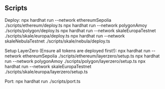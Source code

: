 ## Scripts

Deploy: 
npx hardhat run --network ethereumSepolia ./scripts/ethereum/deploy.ts 
npx hardhat run --network polygonAmoy ./scripts/polygon/deploy.ts 
npx hardhat run --network skaleEuropaTestnet ./scripts/skale/europa/deploy.ts 
npx hardhat run --network skaleNebulaTestnet ./scripts/skale/nebula/deploy.ts

Setup LayerZero (Ensure all tokens are deployed first!): 
npx hardhat run --network ethereumSepolia ./scripts/ethereum/layerzero/setup.ts 
npx hardhat run --network polygonAmoy ./scripts/polygon/layerzero/setup.ts 
npx hardhat run --network skaleEuropaTestnet ./scripts/skale/europa/layerzero/setup.ts

Port: 
npx hardhat run ./scripts/port.ts
